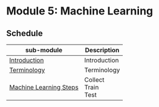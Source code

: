 # Module 5: Machine Learning  

## Schedule  

| sub-module|Description|
|---|---|
|[Introduction](https://bnorthan.github.io/inf-428-data-analytics-online/Module5/Introduction) |  Introduction |
|[Terminology](https://bnorthan.github.io/inf-428-data-analytics-online/Module5/Terminology) | Terminology |
|[Machine Learning Steps](https://bnorthan.github.io/inf-428-data-analytics-online/Module5/MachineLearningSteps) | Collect <br> Train <br> Test|